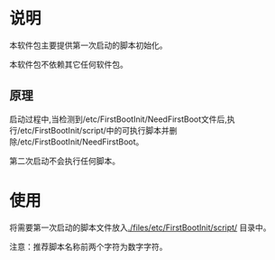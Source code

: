 #  说明 

本软件包主要提供第一次启动的脚本初始化。

本软件包不依赖其它任何软件包。

## 原理

启动过程中,当检测到/etc/FirstBootInit/NeedFirstBoot文件后,执行/etc/FirstBootInit/script/中的可执行脚本并删除/etc/FirstBootInit/NeedFirstBoot。

第二次启动不会执行任何脚本。

# 使用

将需要第一次启动的脚本文件放入[./files/etc/FirstBootInit/script/](./files/etc/FirstBootInit/script/) 目录中。

注意：推荐脚本名称前两个字符为数字字符。

